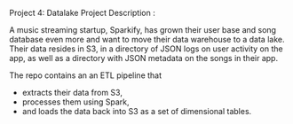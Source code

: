 Project 4: Datalake
Project Description :

A music streaming startup, Sparkify, has grown their user base and song database even more and want to move their data warehouse to a data lake.   
Their data resides in S3, in a directory of JSON logs on user activity on the app, as well as a directory with JSON metadata on the songs in their app.

The repo contains an an ETL pipeline that  
- extracts their data from S3,  
- processes them using Spark,  
- and loads the data back into S3 as a set of dimensional tables.
